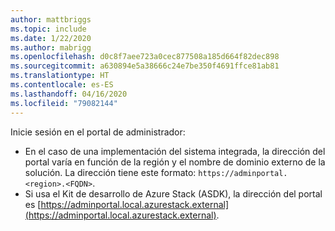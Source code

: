 ```yaml
---
author: mattbriggs
ms.topic: include
ms.date: 1/22/2020
ms.author: mabrigg
ms.openlocfilehash: d0c8f7aee723a0cec877508a185d664f82dec898
ms.sourcegitcommit: a630894e5a38666c24e7be350f4691ffce81ab81
ms.translationtype: HT
ms.contentlocale: es-ES
ms.lasthandoff: 04/16/2020
ms.locfileid: "79082144"
---
```

Inicie sesión en el portal de administrador:

* En el caso de una implementación del sistema integrada, la dirección del portal varía en función de la región y el nombre de dominio externo de la solución. La dirección tiene este formato: `https://adminportal.<region>.<FQDN>`.
* Si usa el Kit de desarrollo de Azure Stack (ASDK), la dirección del portal es [https://adminportal.local.azurestack.external](https://adminportal.local.azurestack.external).